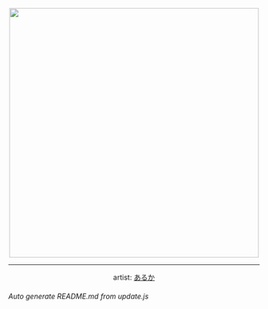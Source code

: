 
<p align="center">
  <img width="500" src="https://nekos.best/api/v2/neko/0166.png">
  <hr/>
  <center>
    artist: <a href="https://www.pixiv.net/en/artworks/82192188">あるか</a>
  </center>
</p>


###### Auto generate README.md from update.js

